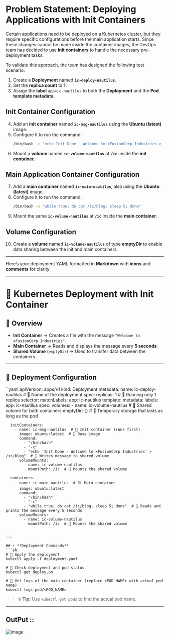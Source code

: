 # **Problem Statement: Deploying Applications with Init Containers**  

Certain applications need to be deployed on a Kubernetes cluster, but they require specific configurations before the main application starts. Since these changes cannot be made inside the container images, the DevOps team has decided to use **init containers** to handle the necessary pre-deployment tasks.  

To validate this approach, the team has designed the following test scenario:  

1. Create a **Deployment** named **`ic-deploy-nautilus`**.  
2. Set the **replica count** to **1**.  
3. Assign the **label** `app=ic-nautilus` to both the **Deployment** and the **Pod template metadata**.  

## **Init Container Configuration**  
4. Add an **init container** named **`ic-msg-nautilus`** using the **Ubuntu (latest)** image.  
5. Configure it to run the command:  
   ```sh
   /bin/bash -c "echo Init Done - Welcome to xFusionCorp Industries > /ic/blog"
   ```
6. Mount a **volume** named **`ic-volume-nautilus`** at **`/ic`** inside the **init container**.  

## **Main Application Container Configuration**  
7. Add a **main container** named **`ic-main-nautilus`**, also using the **Ubuntu (latest)** image.  
8. Configure it to run the command:  
   ```sh
   /bin/bash -c "while true; do cat /ic/blog; sleep 5; done"
   ```
9. Mount the same **`ic-volume-nautilus`** at **`/ic`** inside the **main container**.  

## **Volume Configuration**  
10. Create a **volume** named **`ic-volume-nautilus`** of type **emptyDir** to enable data sharing between the init and main containers.  

---
Here’s your deployment YAML formatted in **Markdown** with **icons** and **comments** for clarity.  

---

# 🚀 **Kubernetes Deployment with Init Container**

## 📝 **Overview**  
- **Init Container** → Creates a file with the message `"Welcome to xFusionCorp Industries"`.  
- **Main Container** → Reads and displays the message every **5 seconds**.  
- **Shared Volume** (`emptyDir`) → Used to transfer data between the containers.

---

## 📜 **Deployment Configuration**
``yaml
apiVersion: apps/v1
kind: Deployment
metadata:
  name: ic-deploy-nautilus  # 🔹 Name of the deployment
spec:
  replicas: 1  # 🔹 Running only 1 replica
  selector:
    matchLabels:
      app: ic-nautilus
  template:
    metadata:
      labels:
        app: ic-nautilus
    spec:
      volumes:
        - name: ic-volume-nautilus  # 📂 Shared volume for both containers
          emptyDir: {}  # 🔹 Temporary storage that lasts as long as the pod
          
      initContainers:
        - name: ic-msg-nautilus  # 🚀 Init container (runs first)
          image: ubuntu:latest  # 🔹 Base image
          command: 
            - "/bin/bash"
            - "-c"
            - "echo 'Init Done - Welcome to xFusionCorp Industries' > /ic/blog"  # 📝 Writes message to shared volume
          volumeMounts:
            - name: ic-volume-nautilus
              mountPath: /ic  # 🔗 Mounts the shared volume

      containers:
        - name: ic-main-nautilus  # 🏗️ Main container
          image: ubuntu:latest
          command:
            - "/bin/bash"
            - "-c"
            - "while true; do cat /ic/blog; sleep 5; done"  # 📜 Reads and prints the message every 5 seconds
          volumeMounts:
            - name: ic-volume-nautilus
              mountPath: /ic  # 🔗 Mounts the shared volume
```

---

## ⚡ **Deployment Commands**
```sh
# 🚀 Apply the deployment
kubectl apply -f deployment.yaml

# 📌 Check deployment and pod status
kubectl get deploy,po

# 📜 Get logs of the main container (replace <POD_NAME> with actual pod name)
kubectl logs pod/<POD_NAME>
```
> **💡 Tip:** Use `kubectl get pods` to find the actual pod name.

---
## OutPut ::

![image](https://github.com/user-attachments/assets/03ab1dfa-516b-40e9-90be-c63930782478)
